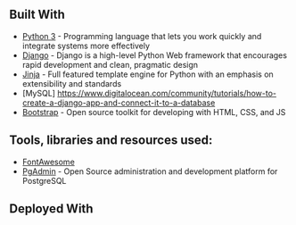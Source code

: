 ## Built With

- [Python 3](https://www.python.org/) - Programming language that lets you work quickly and integrate systems more effectively
- [Django](https://www.djangoproject.com/) - Django is a high-level Python Web framework that encourages rapid development and clean, pragmatic design
- [Jinja](http://jinja.pocoo.org/) - Full featured template engine for Python
with an emphasis on extensibility and standards
- [MySQL] https://www.digitalocean.com/community/tutorials/how-to-create-a-django-app-and-connect-it-to-a-database
- [Bootstrap](https://getbootstrap.com/) - Open source toolkit for developing with HTML, CSS, and JS

## Tools, libraries and resources used:

- [FontAwesome](https://fontawesome.com/)
- [PgAdmin](https://www.pgadmin.org/) - Open Source administration and development platform for PostgreSQL

## Deployed With



